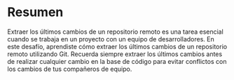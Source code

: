 # Resumen

Extraer los últimos cambios de un repositorio remoto es una tarea esencial cuando se trabaja en un proyecto con un equipo de desarrolladores. En este desafío, aprendiste cómo extraer los últimos cambios de un repositorio remoto utilizando Git. Recuerda siempre extraer los últimos cambios antes de realizar cualquier cambio en la base de código para evitar conflictos con los cambios de tus compañeros de equipo.
